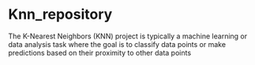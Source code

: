 # Knn_repository
The K-Nearest Neighbors (KNN) project is typically a machine learning or data analysis task where the goal is to classify data points or make predictions based on their proximity to other data points
